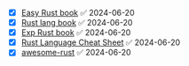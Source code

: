- [x] [Easy Rust book](https://dhghomon.github.io/easy_rust/Chapter_1.html) ✅ 2024-06-20
- [x] [Rust lang book](https://doc.rust-lang.org/book/) ✅ 2024-06-20
- [x] [Exp Rust book](https://rust-book.cs.brown.edu/) ✅ 2024-06-20
- [x] [Rust Language Cheat Sheet](https://cheats.rs/) ✅ 2024-06-20
- [x] [awesome-rust](https://github.com/rust-unofficial/awesome-rust) ✅ 2024-06-20